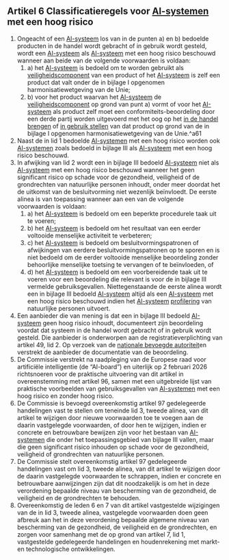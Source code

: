 ## Artikel 6 Classificatieregels voor [AI-systemen](a3.md#^ai-systeem) met een hoog risico

1. Ongeacht of een [AI-systeem](a3.md#^ai-systeem) los van in de punten a) en b) bedoelde producten in de handel wordt gebracht of in gebruik wordt gesteld, wordt een [AI-systeem](a3.md#^ai-systeem) als [AI-systeem](a3.md#^ai-systeem) met een hoog risico beschouwd wanneer aan beide van de volgende voorwaarden is voldaan:
	1. a) het [AI-systeem](a3.md#^ai-systeem) is bedoeld om te worden gebruikt als [veiligheidscomponent](a3.md#^veiligheidscomponent) van een product of het [AI-systeem](a3.md#^ai-systeem) is zelf een product dat valt onder de in bijlage I opgenomen harmonisatiewetgeving van de Unie; 
	2. b) voor het product waarvan het [AI-systeem](a3.md#^ai-systeem) de [veiligheidscomponent](a3.md#^veiligheidscomponent) op grond van punt a) vormt of voor het [AI-systeem](a3.md#^ai-systeem) als product zelf moet een conformiteits-beoordeling door een derde partij worden uitgevoerd met het oog op het [in de handel brengen](a3.md#^handel) of [in gebruik stellen](a3.md#^gebruik) van dat product op grond van de in bijlage I opgenomen harmonisatiewetgeving van de Unie.^a61
2. Naast de in lid 1 bedoelde [AI-systemen](a3.md#^ai-systeem) met een hoog risico worden ook [AI-systemen](a3.md#^ai-systeem) zoals bedoeld in bijlage III als [AI-systeem](a3.md#^ai-systeem) met een hoog risico beschouwd.
3. In afwijking van lid 2 wordt een in bijlage III bedoeld [AI-systeem](a3.md#^ai-systeem) niet als [AI-systeem](a3.md#^ai-systeem) met een hoog risico beschouwd wanneer het geen significant risico op schade voor de gezondheid, veiligheid of de grondrechten van natuurlijke personen inhoudt, onder meer doordat het de uitkomst van de besluitvorming niet wezenlijk beïnvloedt. De eerste alinea is van toepassing wanneer aan een van de volgende voorwaarden is voldaan:
	1. a) het [AI-systeem](a3.md#^ai-systeem) is bedoeld om een beperkte procedurele taak uit te voeren;
	2. b) het [AI-systeem](a3.md#^ai-systeem) is bedoeld om het resultaat van een eerder voltooide menselijke activiteit te verbeteren;
	3. c) het [AI-systeem](a3.md#^ai-systeem) is bedoeld om besluitvormingspatronen of afwijkingen van eerdere besluitvormingspatronen op te sporen en is niet bedoeld om de eerder voltooide menselijke beoordeling zonder behoorlijke menselijke toetsing te vervangen of te beïnvloeden, of
	4. d) het [AI-systeem](a3.md#^ai-systeem) is bedoeld om een voorbereidende taak uit te voeren voor een beoordeling die relevant is voor de in bijlage III vermelde gebruiksgevallen.
	Niettegenstaande de eerste alinea wordt een in bijlage III bedoeld [AI-systeem](a3.md#^ai-systeem) altijd als een [AI-systeem](a3.md#^ai-systeem) met een hoog risico beschouwd indien het [AI-systeem](a3.md#^ai-systeem) [profilering](a3.md#^profil) van natuurlijke personen uitvoert.
4. Een aanbieder die van mening is dat een in bijlage III bedoeld [AI-systeem](a3.md#^ai-systeem) geen hoog risico inhoudt, documenteert zijn beoordeling voordat dat systeem in de handel wordt gebracht of in gebruik wordt gesteld. Die aanbieder is onderworpen aan de registratieverplichting van artikel 49, lid 2. Op verzoek van de [nationale bevoegde autoriteit](a3.md#^natbau)en verstrekt de aanbieder de documentatie van de beoordeling.
5. De Commissie verstrekt na raadpleging van de Europese raad voor artificiële intelligentie (de “AI-board”) en uiterlijk op 2 februari 2026 richtsnoeren voor de praktische uitvoering van dit artikel in overeenstemming met artikel 96, samen met een uitgebreide lijst van praktische voorbeelden van gebruiksgevallen van [AI-systemen](a3.md#^ai-systeem) met een hoog risico en zonder hoog risico.
6. De Commissie is bevoegd overeenkomstig artikel 97 gedelegeerde handelingen vast te stellen om teneinde lid 3, tweede alinea, van dit artikel te wijzigen door nieuwe voorwaarden toe te voegen aan de daarin vastgelegde voorwaarden, of door hen te wijzigen, indien er concrete en betrouwbare bewijzen zijn voor het bestaan van [AI-systemen](a3.md#^ai-systeem) die onder het toepassingsgebied van bijlage III vallen, maar die geen significant risico inhouden op schade voor de gezondheid, veiligheid of grondrechten van natuurlijke personen.
7. De Commissie stelt overeenkomstig artikel 97 gedelegeerde handelingen vast om lid 3, tweede alinea, van dit artikel te wijzigen door de daarin vastgelegde voorwaarden te schrappen, indien er concrete en betrouwbare aanwijzingen zijn dat dit noodzakelijk is om het in deze verordening bepaalde niveau van bescherming van de gezondheid, de veiligheid en de grondrechten te behouden.
8. Overeenkomstig de leden 6 en 7 van dit artikel vastgestelde wijzigingen van de in lid 3, tweede alinea, vastgelegde voorwaarden doen geen afbreuk aan het in deze verordening bepaalde algemene niveau van bescherming van de gezondheid, de veiligheid en de grondrechten, en zorgen voor samenhang met de op grond van artikel 7, lid 1, vastgestelde gedelegeerde handelingen en houdenrekening met markt- en technologische ontwikkelingen.